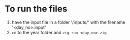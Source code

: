 # To run the files
  1. have the input file in a folder '<year>/inputs/' with the filename '<day_no>.input'
  2. `cd` to the year folder and `zig run <day_no>.zig`
